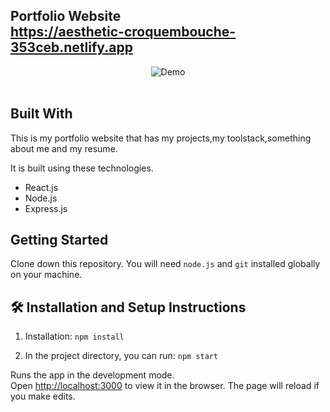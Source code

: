 <h2 align="left">
  Portfolio Website<br/>
  <a href="https://aesthetic-croquembouche-353ceb.netlify.app" target="_blank">https://aesthetic-croquembouche-353ceb.netlify.app</a>
</h2>
<div align="center">
  <img alt="Demo" src="" />
</div>

<br/>



## Built With

This is my portfolio website that has my projects,my toolstack,something about me and my resume.

It is built using these technologies.

- React.js
- Node.js
- Express.js


## Getting Started

Clone down this repository. You will need `node.js` and `git` installed globally on your machine.

## 🛠 Installation and Setup Instructions

1. Installation: `npm install`

2. In the project directory, you can run: `npm start`

Runs the app in the development mode.\
Open [http://localhost:3000](http://localhost:3000) to view it in the browser.
The page will reload if you make edits.
